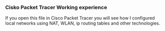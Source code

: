 ### Cisko Packet Tracer Working experience ###
If you open this file in Cisco Packet Tracer you will see how I configured local networks using NAT, WLAN, ip routing tables and other technologies.



